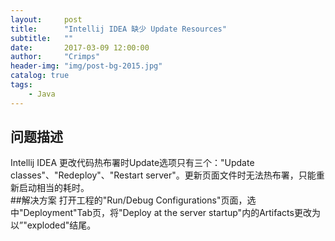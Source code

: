 ```yaml
---
layout:     post
title:      "Intellij IDEA 缺少 Update Resources"
subtitle:   ""
date:       2017-03-09 12:00:00
author:     "Crimps"
header-img: "img/post-bg-2015.jpg"
catalog: true
tags:
    - Java
---
```

## 问题描述
Intellij IDEA 更改代码热布署时Update选项只有三个："Update classes"、"Redeploy"、"Restart server"。更新页面文件时无法热布署，只能重新启动相当的耗时。  
##解决方案
打开工程的"Run/Debug Configurations"页面，选中"Deployment"Tab页，将"Deploy at the server startup"内的Artifacts更改为以”"exploded"结尾。